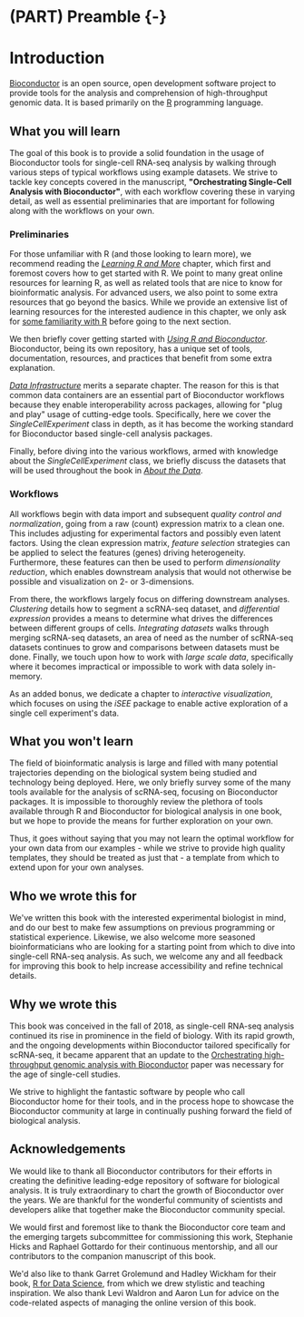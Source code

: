 # (PART) Preamble {-}

# Introduction

[Bioconductor](https://bioconductor.org) is an open source, open development software project to provide tools for the analysis and comprehension of high-throughput genomic data. It is based primarily on the [R](http://www.r-project.org/) programming language.

## What you will learn

The goal of this book is to provide a solid foundation in the usage of Bioconductor tools for single-cell RNA-seq analysis by walking through various steps of typical workflows using example datasets. We strive to tackle key concepts covered in the manuscript, __"Orchestrating Single-Cell Analysis with Bioconductor"__, with each workflow covering these in varying detail, as well as essential preliminaries that are important for following along with the workflows on your own.

### Preliminaries

For those unfamiliar with R (and those looking to learn more), we recommend reading the  [_Learning R and More_](#learning-r-and-more) chapter, which first and foremost covers how to get started with R. We point to many great online resources for learning R, as well as related tools that are nice to know for bioinformatic analysis. For advanced users, we also point to some extra resources that go beyond the basics. While we provide an extensive list of learning resources for the interested audience in this chapter, we only ask for [some familiarity with R](#getting-started-with-r) before going to the next section.

We then briefly cover getting started with [_Using R and Bioconductor_](#using-r-and-bioconductor). Bioconductor, being its own repository, has a unique set of tools, documentation, resources, and practices that benefit from some extra explanation.

[_Data Infrastructure_](#data-infrastructure) merits a separate chapter. The reason for this is that common data containers are an essential part of Bioconductor workflows because they enable interoperability across packages, allowing for "plug and play" usage of cutting-edge tools. Specifically, here we cover the _SingleCellExperiment_ class in depth, as it has become the working standard for Bioconductor based single-cell analysis packages.

Finally, before diving into the various workflows, armed with knowledge about the _SingleCellExperiment_ class, we briefly discuss the datasets that will be used throughout the book in [_About the Data_](#about-the-data). 


### Workflows

All workflows begin with data import and subsequent _quality control and normalization_, going from a raw (count) expression matrix to a clean one. This includes adjusting for experimental factors and possibly even latent factors. Using the clean expression matrix, _feature selection_ strategies can be applied to select the features (genes) driving heterogeneity. Furthermore, these features can then be used to perform _dimensionality reduction_, which enables downstream analysis that would not otherwise be possible and visualization on 2- or 3-dimensions. 

From there, the workflows largely focus on differing downstream analyses. _Clustering_ details how to segment a scRNA-seq dataset, and _differential expression_  provides a means to determine what drives the differences between different groups of cells. _Integrating datasets_ walks through merging scRNA-seq datasets, an area of need as the number of scRNA-seq datasets continues to grow and comparisons between datasets must be done. Finally, we touch upon how to work with _large scale data_, specifically where it becomes impractical or impossible to work with data solely in-memory. 

As an added bonus, we dedicate a chapter to _interactive visualization_, which focuses on using the _iSEE_ package to enable active exploration of a single cell experiment's data.


## What you won't learn

The field of bioinformatic analysis is large and filled with many potential trajectories depending on the biological system being studied and technology being deployed. Here, we only briefly survey some of the many tools available for the analysis of scRNA-seq, focusing on Bioconductor packages. It is impossible to thoroughly review the plethora of tools available through R and Bioconductor for biological analysis in one book, but we hope to provide the means for further exploration on your own.

Thus, it goes without saying that you may not learn the optimal workflow for your own data from our examples - while we strive to provide high quality templates, they should be treated as just that - a template from which to extend upon for your own analyses. 


## Who we wrote this for

We've written this book with the interested experimental biologist in mind, and do our best to make few assumptions on previous programming or statistical experience. Likewise, we also welcome more seasoned bioinformaticians who are looking for a starting point from which to dive into single-cell RNA-seq analysis. As such, we welcome any and all feedback for improving this book to help increase accessibility and refine technical details.


## Why we wrote this

This book was conceived in the fall of 2018, as single-cell RNA-seq analysis continued its rise in prominence in the field of biology. With its rapid growth, and the ongoing developments within Bioconductor tailored specifically for scRNA-seq, it became apparent that an update to the [Orchestrating high-throughput genomic analysis with Bioconductor](https://www.nature.com/articles/nmeth.3252) paper was necessary for the age of single-cell studies.

We strive to highlight the fantastic software by people who call Bioconductor home for their tools, and in the process hope to showcase the Bioconductor community at large in continually pushing forward the field of biological analysis. 

## Acknowledgements

We would like to thank all Bioconductor contributors for their efforts in creating the definitive leading-edge repository of software for biological analysis. It is truly extraordinary to chart the growth of Bioconductor over the years. We are thankful for the wonderful community of scientists and developers alike that together make the Bioconductor community special.

We would first and foremost like to thank the Bioconductor core team and the emerging targets subcommittee for commissioning this work, Stephanie Hicks and Raphael Gottardo for their continuous mentorship, and all our contributors to the companion manuscript of this book.

We'd also like to thank Garret Grolemund and Hadley Wickham for their book, [R for Data Science](https://r4ds.had.co.nz/index.html), from which we drew stylistic and teaching inspiration. We also thank Levi Waldron and Aaron Lun for advice on the code-related aspects of managing the online version of this book.


